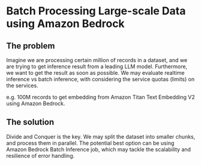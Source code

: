 # Batch Processing Large-scale Data using Amazon Bedrock

## The problem

Imagine we are processing certain million of records in a dataset, and we are trying to get inference result from a leading LLM model. Furthermore, we want to get the result as soon as possible. We may evaluate realtime inference vs batch inference, with considering the service quotas (limits) on the services. 

e.g. 100M records to get embedding from Amazon Titan Text Embedding V2 using Amazon Bedrock. 

## The solution

Divide and Conquer is the key. We may split the dataset into smaller chunks, and process them in parallel. The potential best option can be using Amazon Bedrock Batch Inference job, which may tackle the scalability and resilience of error handling.  

